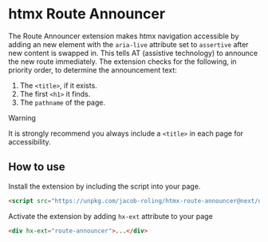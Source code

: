 # htmx Route Announcer

The Route Announcer extension makes htmx navigation accessible by adding an new element with the `aria-live` attribute set to `assertive` after new content is swapped in. This tells AT (assistive technology) to announce the new route immediately. The extension checks for the following, in priority order, to determine the announcement text: 

1. The `<title>`, if it exists.
2. The first `<h1>` it finds.
3. The `pathname` of the page.

> [!WARNING]
> It is strongly recommend you always include a `<title>` in each page for accessibility.

## How to use

Install the extension by including the script into your page.

```html
<script src="https://unpkg.com/jacob-roling/htmx-route-announcer@next/dist/browser/index.js"></script>
```

Activate the extension by adding `hx-ext` attribute to your page

```html
<div hx-ext="route-announcer">...</div>
```
